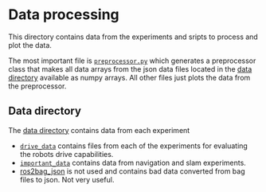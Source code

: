# Data processing
This directory contains data from the experiments and sripts to process and plot the data.

The most important file is [`preprocessor.py`](./preprocessor.py) which generates a preprocessor class that makes all data arrays from the json data files located in the [data directory](./data/) available as numpy arrays. All other files just plots the data from the preprocessor.

## Data directory
The [data directory](./data/) contains data from each experiment
- [`drive_data`](./data/drive_data/) contains files from each of the experiments for evaluating the robots drive capabilities.
- [`important_data`](./data/important_data/) contains data from navigation and slam experiments.
- [ros2bag_json](./data/ros2bag_json/) is not used and contains bad data converted from bag files to json. Not very useful.